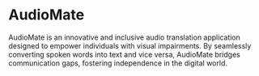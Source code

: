 # AudioMate
AudioMate is an innovative and inclusive audio translation application designed to empower individuals with visual impairments. By seamlessly converting spoken words into text and vice versa, AudioMate bridges communication gaps, fostering independence in the digital world.
